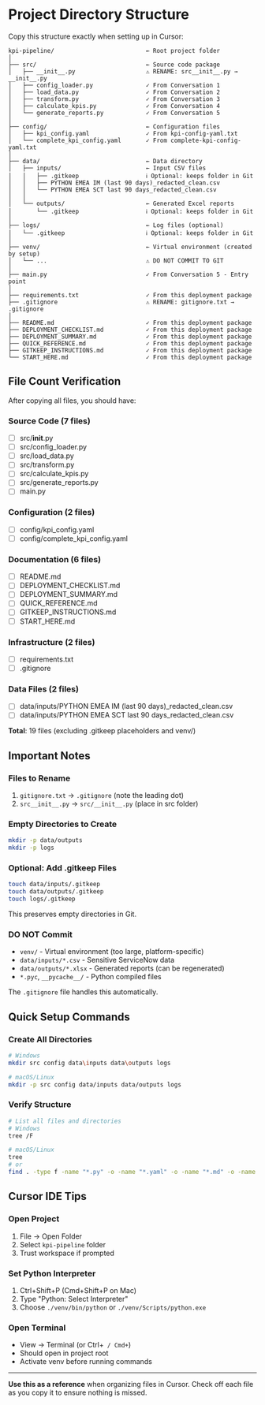 # Project Directory Structure

Copy this structure exactly when setting up in Cursor:

```
kpi-pipeline/                          ← Root project folder
│
├── src/                               ← Source code package
│   ├── __init__.py                    ⚠️ RENAME: src__init__.py → __init__.py
│   ├── config_loader.py               ✓ From Conversation 1
│   ├── load_data.py                   ✓ From Conversation 2
│   ├── transform.py                   ✓ From Conversation 3
│   ├── calculate_kpis.py              ✓ From Conversation 4
│   └── generate_reports.py            ✓ From Conversation 5
│
├── config/                            ← Configuration files
│   ├── kpi_config.yaml                ✓ From kpi-config-yaml.txt
│   └── complete_kpi_config.yaml       ✓ From complete-kpi-config-yaml.txt
│
├── data/                              ← Data directory
│   ├── inputs/                        ← Input CSV files
│   │   ├── .gitkeep                   ℹ️ Optional: keeps folder in Git
│   │   ├── PYTHON EMEA IM (last 90 days)_redacted_clean.csv
│   │   └── PYTHON EMEA SCT last 90 days_redacted_clean.csv
│   │
│   └── outputs/                       ← Generated Excel reports
│       └── .gitkeep                   ℹ️ Optional: keeps folder in Git
│
├── logs/                              ← Log files (optional)
│   └── .gitkeep                       ℹ️ Optional: keeps folder in Git
│
├── venv/                              ← Virtual environment (created by setup)
│   └── ...                            ⚠️ DO NOT COMMIT TO GIT
│
├── main.py                            ✓ From Conversation 5 - Entry point
│
├── requirements.txt                   ✓ From this deployment package
├── .gitignore                         ⚠️ RENAME: gitignore.txt → .gitignore
│
├── README.md                          ✓ From this deployment package
├── DEPLOYMENT_CHECKLIST.md            ✓ From this deployment package
├── DEPLOYMENT_SUMMARY.md              ✓ From this deployment package
├── QUICK_REFERENCE.md                 ✓ From this deployment package
├── GITKEEP_INSTRUCTIONS.md            ✓ From this deployment package
└── START_HERE.md                      ✓ From this deployment package

```

## File Count Verification

After copying all files, you should have:

### Source Code (7 files)
- [ ] src/__init__.py
- [ ] src/config_loader.py
- [ ] src/load_data.py
- [ ] src/transform.py
- [ ] src/calculate_kpis.py
- [ ] src/generate_reports.py
- [ ] main.py

### Configuration (2 files)
- [ ] config/kpi_config.yaml
- [ ] config/complete_kpi_config.yaml

### Documentation (6 files)
- [ ] README.md
- [ ] DEPLOYMENT_CHECKLIST.md
- [ ] DEPLOYMENT_SUMMARY.md
- [ ] QUICK_REFERENCE.md
- [ ] GITKEEP_INSTRUCTIONS.md
- [ ] START_HERE.md

### Infrastructure (2 files)
- [ ] requirements.txt
- [ ] .gitignore

### Data Files (2 files)
- [ ] data/inputs/PYTHON EMEA IM (last 90 days)_redacted_clean.csv
- [ ] data/inputs/PYTHON EMEA SCT last 90 days_redacted_clean.csv

**Total**: 19 files (excluding .gitkeep placeholders and venv/)

## Important Notes

### Files to Rename
1. `gitignore.txt` → `.gitignore` (note the leading dot)
2. `src__init__.py` → `src/__init__.py` (place in src folder)

### Empty Directories to Create
```bash
mkdir -p data/outputs
mkdir -p logs
```

### Optional: Add .gitkeep Files
```bash
touch data/inputs/.gitkeep
touch data/outputs/.gitkeep
touch logs/.gitkeep
```

This preserves empty directories in Git.

### DO NOT Commit
- `venv/` - Virtual environment (too large, platform-specific)
- `data/inputs/*.csv` - Sensitive ServiceNow data
- `data/outputs/*.xlsx` - Generated reports (can be regenerated)
- `*.pyc`, `__pycache__/` - Python compiled files

The `.gitignore` file handles this automatically.

## Quick Setup Commands

### Create All Directories
```bash
# Windows
mkdir src config data\inputs data\outputs logs

# macOS/Linux
mkdir -p src config data/inputs data/outputs logs
```

### Verify Structure
```bash
# List all files and directories
# Windows
tree /F

# macOS/Linux
tree
# or
find . -type f -name "*.py" -o -name "*.yaml" -o -name "*.md" -o -name "*.txt"
```

## Cursor IDE Tips

### Open Project
1. File → Open Folder
2. Select `kpi-pipeline` folder
3. Trust workspace if prompted

### Set Python Interpreter
1. Ctrl+Shift+P (Cmd+Shift+P on Mac)
2. Type "Python: Select Interpreter"
3. Choose `./venv/bin/python` or `./venv/Scripts/python.exe`

### Open Terminal
- View → Terminal (or Ctrl+` / Cmd+`)
- Should open in project root
- Activate venv before running commands

---

**Use this as a reference** when organizing files in Cursor.
Check off each file as you copy it to ensure nothing is missed.
